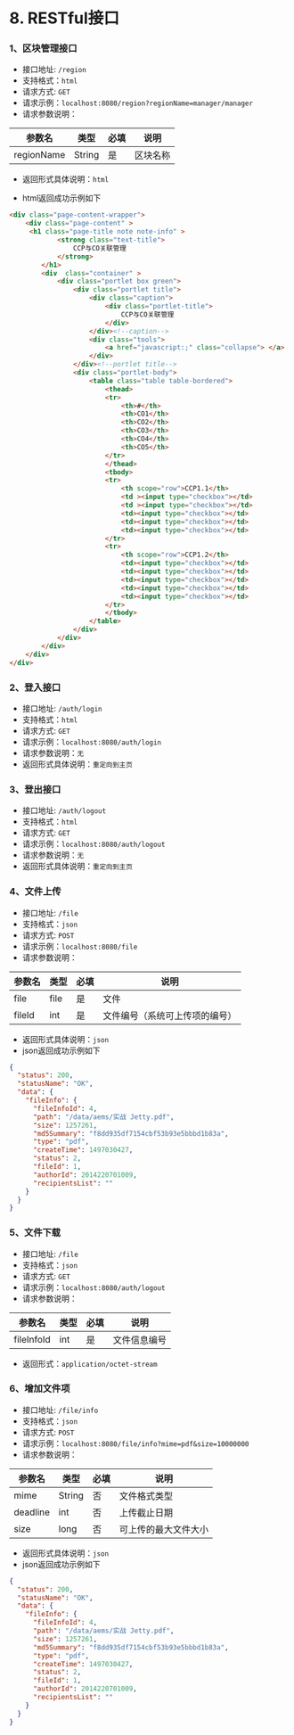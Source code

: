 # 8. RESTful接口

### 1、区块管理接口

* 接口地址: `/region`
* 支持格式：`html`
* 请求方式:  `GET` 
* 请求示例：`localhost:8080/region?regionName=manager/manager`
* 请求参数说明：

参数名 | 类型 | 必填 | 说明
---|---|---|---
regionName | String | 是 | 区块名称

* 返回形式具体说明：`html`

* html返回成功示例如下

```html
<div class="page-content-wrapper">
    <div class="page-content" >
     <h1 class="page-title note note-info" >
            <strong class="text-title">
                CCP与CO关联管理
            </strong>
        </h1>
        <div  class="container" >
            <div class="portlet box green">
                <div class="portlet title">
                    <div class="caption">
                        <div class="portlet-title">
                            CCP与CO关联管理
                        </div>
                    </div><!--caption-->
                    <div class="tools">
                        <a href="javascript:;" class="collapse"> </a>
                    </div>
                </div><!--portlet title-->
                <div class="portlet-body">
                    <table class="table table-bordered">
                        <thead>
                        <tr>
                            <th>#</th>
                            <th>CO1</th>
                            <th>CO2</th>
                            <th>CO3</th>
                            <th>CO4</th>
                            <th>CO5</th>
                        </tr>
                        </thead>
                        <tbody>
                        <tr>
                            <th scope="row">CCP1.1</th>
                            <td ><input type="checkbox"></td>
                            <td ><input type="checkbox"></td>
                            <td><input type="checkbox"></td>
                            <td><input type="checkbox"></td>
                            <td><input type="checkbox"></td>
                        </tr>
                        <tr>
                            <th scope="row">CCP1.2</th>
                            <td><input type="checkbox"></td>
                            <td><input type="checkbox"></td>
                            <td><input type="checkbox"></td>
                            <td><input type="checkbox"></td>
                            <td><input type="checkbox"></td>
                        </tr>
                        </tbody>
                    </table>
                </div>
            </div>
        </div>
    </div>
</div>
```

### 2、登入接口
* 接口地址: `/auth/login`
* 支持格式：`html`
* 请求方式:  `GET` 
* 请求示例：`localhost:8080/auth/login`
* 请求参数说明：`无`
* 返回形式具体说明：`重定向到主页`

### 3、登出接口
* 接口地址: `/auth/logout`
* 支持格式：`html`
* 请求方式:  `GET` 
* 请求示例：`localhost:8080/auth/logout`
* 请求参数说明：`无`
* 返回形式具体说明：`重定向到主页`

### 4、文件上传
* 接口地址: `/file`
* 支持格式：`json`
* 请求方式:  `POST` 
* 请求示例：`localhost:8080/file`
* 请求参数说明：

参数名 | 类型 | 必填 | 说明
---|---|---|---
file | file | 是 | 文件
fileId | int | 是 | 文件编号（系统可上传项的编号）

* 返回形式具体说明：`json`
* json返回成功示例如下

```json
{
  "status": 200,
  "statusName": "OK",
  "data": {
    "fileInfo": {
      "fileInfoId": 4,
      "path": "/data/aems/实战 Jetty.pdf",
      "size": 1257261,
      "md5Summary": "f8dd935df7154cbf53b93e5bbbd1b83a",
      "type": "pdf",
      "createTime": 1497030427,
      "status": 2,
      "fileId": 1,
      "authorId": 2014220701009,
      "recipientsList": ""
    }
  }
}
```

### 5、文件下载
* 接口地址: `/file`
* 支持格式：`json`
* 请求方式:  `GET` 
* 请求示例：`localhost:8080/auth/logout`
* 请求参数说明：

参数名 | 类型 | 必填 | 说明
---|---|---|---
fileInfoId | int | 是 | 文件信息编号

* 返回形式：`application/octet-stream`

### 6、增加文件项
* 接口地址: `/file/info`
* 支持格式：`json`
* 请求方式:  `POST` 
* 请求示例：`localhost:8080/file/info?mime=pdf&size=10000000`
* 请求参数说明：

参数名 | 类型 | 必填 | 说明
---|---|---|---
mime | String | 否 | 文件格式类型
deadline | int | 否 | 上传截止日期
size | long | 否 | 可上传的最大文件大小

* 返回形式具体说明：`json`
* json返回成功示例如下

```json
{
  "status": 200,
  "statusName": "OK",
  "data": {
    "fileInfo": {
      "fileInfoId": 4,
      "path": "/data/aems/实战 Jetty.pdf",
      "size": 1257261,
      "md5Summary": "f8dd935df7154cbf53b93e5bbbd1b83a",
      "type": "pdf",
      "createTime": 1497030427,
      "status": 2,
      "fileId": 1,
      "authorId": 2014220701009,
      "recipientsList": ""
    }
  }
}

